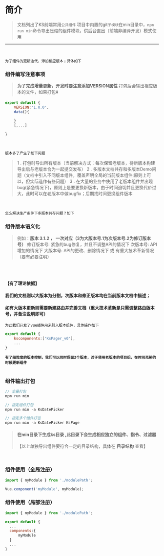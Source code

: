 # 简介

> 文档列出了KS前端常用`公共组件`
> 项目中内置的git`子模块`在min目录中，`npm run min`命令导出压缩的组件模块，供后台直出（前端非编译开发）模式使用

-------------
<br>

`为了组件的更新迭代，添加相应版本；具体如下`

### 组件编写注意事项

> **为了完成增量更新，开发时要注意添加VERSION属性**
> 打包后会输出相应版本的文件，如果打包⬇️


```js
export default {
    VERSION:'1.0.0',
    data(){

    }
    [,...]

}
```
<br>

`版本多了产生了如下问题`
> 1 . 打包时导出所有版本（当前解决方式：每次保留老版本，待新版本构建导出后与老版本合为一起提交发布）
> 2 . 多版本文档共存和多版本Demo问题（文档中引入不同版本组件，覆盖声明全局的当前版本组件;原则上可以，但实际造作有些问题）
> 3 . 在大量的业务中使用了老版本组件并出现bug(紧急情况下)，原则上是要更换新版本，由于时间迫切并且更换代价过大，此时可以在老版本中做bugfix；后期找时间更换组件版本

<br>

`怎么解决生产条件下多版本共存问题？如下`

### 组件版本语义化

> 例如：**版本 3.1.2 ， 一次对应（3为大版本号.1为次版本号.2为修订版本号）**
> 修订版本号: 紧急的bug修复，并且不调整API的情况下
> 次版本号: API增加的情况下
> 大版本号: API的更改、删除情况下 或 有重大技术革新情况（要有必要注明）

<br><br>

#### 【有了理论依据】
####    我们的文档则以大版本为分割，次版本和修正版本均在当前版本文档中描述；
####    如有大版本更新则需要新建路由并完善文档（重大技术革新是只需调整路由版本号，并备注说明即可）

`为此我们开发了vue插件用来引入版本组件，具体操作如下`

```js
export default {
    kscomponents:['KsPager_v0'],
    ...
}
```
**`有了细粒度的版本控制，我们可以同时保留2个版本，对于使用老版本的项目组，在时间充裕的时候更新组件`**
<br><br>


### 组件输出打包

```js
// 全量打包
npm run min 

// 指定组件打包
npm run min -a KsDatePicker

// 指定多个组件打包
npm run min -a KsDatePicker KsPage
```



> #### 在min目录下生成ks目录 ,此目录下会生成相应独立的组件、指令、过滤器
> 【以上单独导出组件要符合一定的目录结构，具体在 <a v-link="{name:'dir'}" title="">目录结构</a> 查看】

<br>

### 组件使用（全局注册）

```javascript
import { myModule } from './modulePath';

Vue.component('myModule', myModule);
```

### 组件使用（局部注册）
```javascript
import { myModule } from './modulePath';

export default {
  ...
  components:{
      myModule
  }    
  ...
}
```
